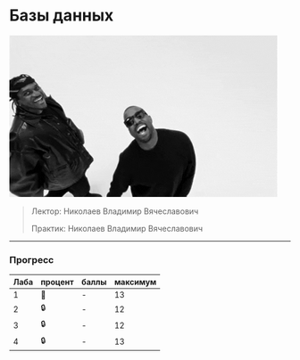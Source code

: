 # Базы данных

![pic](https://github.com/bilyardvmetro/ITMO-System-Application-Software/blob/main/gifs/DBReadme.gif)

> Лектор: Николаев Владимир Вячеславович
>
> Практик: Николаев Владимир Вячеславович


---

### Прогресс
| Лаба | процент | баллы | максимум |
| ---- | ------- | ----- | -------- | 
|   1  |    🚧   |   -   |    13    |
|   2  |  :lock: |   -   |    12    |
|   3  |  :lock: |   -   |    12    |
|   4  |  :lock: |   -   |    13    |
